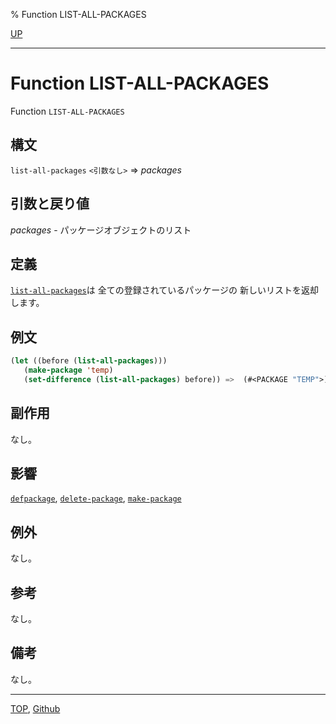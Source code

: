 % Function LIST-ALL-PACKAGES

[UP](11.2.html)  

---

# Function **LIST-ALL-PACKAGES**


Function `LIST-ALL-PACKAGES`


## 構文

`list-all-packages` `<引数なし>` => *packages*


## 引数と戻り値

*packages* - パッケージオブジェクトのリスト


## 定義

[`list-all-packages`](11.2.list-all-packages.html)は
全ての登録されているパッケージの
新しいリストを返却します。


## 例文

```lisp
(let ((before (list-all-packages)))
   (make-package 'temp)
   (set-difference (list-all-packages) before)) =>  (#<PACKAGE "TEMP">)
```


## 副作用

なし。


## 影響

[`defpackage`](11.2.defpackage.html),
[`delete-package`](11.2.delete-package.html),
[`make-package`](11.2.make-package.html)


## 例外

なし。


## 参考

なし。


## 備考

なし。


---
[TOP](index.html),  [Github](https://github.com/nptcl/npt-japanese)

